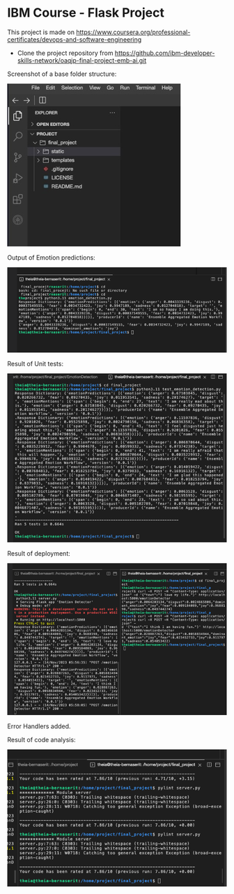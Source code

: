 # IBM Course - Flask Project

This project is made on https://www.coursera.org/professional-certificates/devops-and-software-engineering

- Clone the project repository from https://github.com/ibm-developer-skills-network/oaqjp-final-project-emb-ai.git

Screenshot of a base folder structure:

![Folder Structure](https://github.com/bernase/IBM-FlaskProject/raw/main/images/1_folder_structure.png.jpeg)

Output of Emotion predictions:

![Emotion](https://github.com/bernase/IBM-FlaskProject/blob/main/images/3b_formatted_output_test.png)

Result of Unit tests:

![UnitTest](https://github.com/bernase/IBM-FlaskProject/blob/main/images/5b_unit_testing_result.png)

Result of deployment:

![deployment](https://github.com/bernase/IBM-FlaskProject/blob/main/images/6b_deployment_test.png)


Error Handlers added.


Result of code analysis:

![deployment](https://github.com/bernase/IBM-FlaskProject/blob/main/images/8b_static_code_analysis.png)
